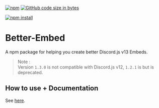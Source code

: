 [![npm](https://img.shields.io/npm/dt/discord.js-better-embed)](https://www.npmjs.com/package/discord.js-better-embed)
[![GitHub code size in bytes](https://img.shields.io/github/languages/code-size/Advanced-Command-Handler/Discord.js-Better-Embed)](https://github.com/Advanced-Command-Handler/Discord.js-Better-Embed)

[![npm install](https://nodei.co/npm/discord.js-better-embed.png?downloads=true&stars=true)](https://www.npmjs.com/package/discord.js-better-embed)

# Better-Embed

A npm package for helping you create better Discord.js v13 Embeds.

> Note :<br>
> Version `1.3.0` is not compatible with Discord.js v12, `1.2.1` is but is deprecated.

## How to use + Documentation

See [here](https://github.com/Advanced-Command-Handler/Advanced-Command-Handler/wiki/BetterEmbed-and-templates).
